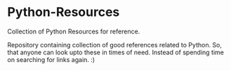 # Python-Resources
Collection of Python Resources for reference.


Repository containing collection of good references related to Python. 
So, that anyone can look upto these in times of need. Instead of spending time on searching for links again. :) 


